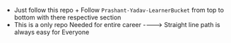 - Just follow this repo + Follow `Prashant-Yadav-LearnerBucket` from top to bottom with there
  respective section
- This is a only repo Needed for entire career ----> Straight line path is always easy for Everyone
